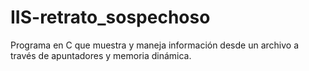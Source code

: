 # IIS-retrato_sospechoso
Programa en C que muestra y maneja información desde un archivo a través de apuntadores y memoria dinámica.

